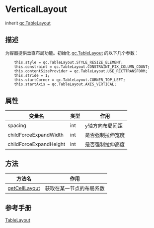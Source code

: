 # VerticalLayout
inherit [qc.TableLayout](TableLayout.md)

## 描述
为容器提供垂直布局功能。初始化 [qc.TableLayout](TableLayout.md) 的以下几个参数：
````
    this.style = qc.TableLayout.STYLE_RESIZE_ELEMENT;
    this.constraint = qc.TableLayout.CONSTRAINT_FIX_COLUMN_COUNT;
    this.contentSizeProvider = qc.TableLayout.USE_RECTTRANSFORM;
    this.stride = 1;
    this.startCorner = qc.TableLayout.CORNER_TOP_LEFT;
    this.startAxis = qc.TableLayout.AXIS_VERTICAL;
````

## 属性
| 变量名         |   类型      |  作用        |
| ------------- |-------------|-------------|
| spacing | int | y轴方向布局间距 |
| childForceExpandWidth | int | 是否强制拉伸宽度|
| childForceExpandHeight | int | 是否强制拉伸高度 |

## 方法
| 方法名     |  作用        |
| ------------- |-------------|
| [getCellLayout](VerticalLayout_getCellLayout.md) | 获取在某一节点的布局系数 |

## 参考手册
[TableLayout](http://docs.zuoyouxi.com/manual/Sample/TableLayout.html)